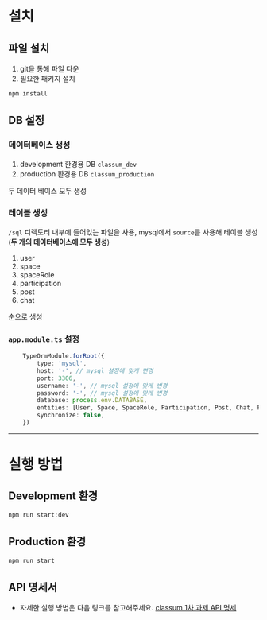 # 설치
## 파일 설치
1. git을 통해 파일 다운
2. 필요한 패키지 설치
```typescript
npm install
```
## DB 설정
### 데이터베이스 생성
1. development 환경용 DB `classum_dev`
2. production 환경용 DB `classum_production`

두 데이터 베이스 모두 생성

### 테이블 생성
`/sql` 디렉토리 내부에 들어있는 파일을 사용, mysql에서 `source`를 사용해 테이블 생성
(**두 개의 데이터베이스에 모두 생성**)
1. user
2. space
3. spaceRole
4. participation
5. post
6. chat

순으로 생성
### `app.module.ts` 설정
```typescript
    TypeOrmModule.forRoot({
        type: 'mysql',
        host: '-', // mysql 설정에 맞게 변경
        port: 3306,
        username: '-', // mysql 설정에 맞게 변경
        password: '-', // mysql 설정에 맞게 변경
        database: process.env.DATABASE,
        entities: [User, Space, SpaceRole, Participation, Post, Chat, PostRead],
        synchronize: false,
    })
```
---
# 실행 방법
## Development 환경 
```typescript
npm run start:dev
```
## Production 환경
```typescript
npm run start
```
## API 명세서
- 자세한 실행 방법은 다음 링크를 참고해주세요.
[classum 1차 과제 API 명세](https://documenter.getpostman.com/view/13577383/UVyvwv3A)
